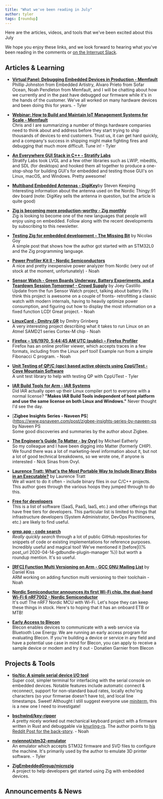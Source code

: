 ```yaml
---
title: "What we've been reading in July"
author: tyler
tags: [roundup]
---
```


<!-- excerpt start -->

Here are the articles, videos, and tools that we've been excited about this
July

<!-- excerpt end -->


We hope you enjoy these links, and we look forward to hearing what you've been
reading in the comments or [on the Interrupt Slack](https://interrupt-slack.herokuapp.com/).

## Articles & Learning


- [**Virtual Panel: Debugging Embedded Devices in Production - Memfault**](https://hubs.la/Q01kj0GW0)<br>
Phillip Johnston from Embedded Artistry, Alvaro Prieto from Sofar Ocean, Noah Pendleton from Memfault, and I will be chatting about how we currently and in the past have debugged our firmware while it's in the hands of the customer. We've all worked on many hardware devices and been doing this for years. - Tyler

- [**Webinar: How to Build and Maintain IoT Management Systems for Scale - Memfault**](https://hubs.la/Q01kh_bT0)<br>
Chris and I are summarizing a number of things hardware companies need to think about and address before they start trying to ship thousands of devices to end customers. Trust us, it can get hard quickly, and a company's success in shipping might make fighting fires and debugging that much more difficult. Tune in! - Tyler

- [**An Everywhere GUI Stack in C++ - Stratify Labs**](https://blog.stratifylabs.dev/device/2022-05-01-An-Everywhere-GUI-Stack-in-Cpp/)<br>
Stratify Labs took LVGL and a few other libraries such as LWIP, mbedtls, and SDL (for desktops) and hooked them all together to produce a one-stop-shop for building GUI's for embedded and testing those GUI's on Linux, macOS, and Windows. Pretty awesome!

- [**Multiband Embedded Antennas - DigiKey**](https://www.digikey.com/en/articles/how-to-use-multiband-embedded-antennas-to-save-iot-designs)by Steven Keeping<br>
Interesting information about the antenna used on the Nordic Thingy:91 dev board (note: DigiKey sells the antenna in question, but the article is quite good)

- [**Zig is becoming more production-worthy - Zig monthly**](https://zigmonthly.org/letters/2022/may-june/)<br>
Zig is looking to become one of the new languages that people will enjoy using on embedded. Follow along with the recent developments by subscribing to this newsletter.

- [**Testing Zig for embedded development - The Missing Bit**](https://www.kuon.ch/post/2022-06-22-zig-embed/) by Nicolas Goy<br>
A simple post that shows how the author got started with an STM32L0 and the Zig programming language.

- [**Power Profiler Kit II - Nordic Semiconductors**](https://www.nordicsemi.com/Products/Development-hardware/Power-Profiler-Kit-2)<br>
A nice and pretty inexpensive power analyzer from Nordic (very out of stock at the moment, unfortunately) - Noah

- [**Sensor Watch - Green Boards Underway, Battery Experiments, and a Teardown Session Tomorrow! - Crowd Supply**](https://www.crowdsupply.com/oddly-specific-objects/sensor-watch/updates/green-boards-underway-battery-experiments-and-a-teardown-session-tomorrow) by Joey Castillo<br>
Update from the fun Sensor Watch project, talking about battery life. I think this project is awesome on a couple of fronts- retrofitting a classic watch with modern internals, having to heavily optimize power consumption, and figuring out how to display the most information on a fixed function LCD! Great project. - Noah

- [**LinuxCard - Dmitry.GR**](https://dmitry.gr/?r=05.Projects&proj=33.%20LinuxCard) by Dmitry Grinberg<br>
A very interesting project describing what it takes to run Linux on an Atmel SAMD21 series Cortex-M chip - Noah

- [**Firefox – 1/6/1970, 5:44:45 AM UTC (public) – Firefox Profiler**](https://profiler.firefox.com/public/dcw4gqgjhj55epcav80k6kx6a5bbbaxsnwe1eq8/calltree/?globalTrackOrder=0&thread=0&timelineType=category&v=7)<br>
Firefox has an online profiler viewer, which accepts traces in a few formats, including from the Linux perf tool! Example run from a simple Fibonacci C program. - Noah

- [**Unit Testing of QP/C (qpc) based active objects using CppUTest - Cove Mountain Software**](https://covemountainsoftware.com/2022/05/04/unit-testing-of-qpc-with-cpputest/)<br>
A unit test library to help with testing QP with CppUTest - Tyler

- [**IAR Build Tools for Arm - IAR Systems**](https://www.iar.com/products/architectures/arm/iar-build-tools-for-arm/)<br>
Did IAR actually open up their Linux compiler port to everyone with a normal license? **"Makes IAR Build Tools independent of host platform and use the same license on both Linux and Windows."** Never thought I'd see the day.

- [**Zigbee Insights Series - Naveen PS**](https://www.psnaveen.com/post/zigbee-insights-series-by-naveen-ps by Naveen PS<br>
Some good discoveries and summaries by the author about Zigbee.

- [**The Engineer’s Guide To Matter - by Ovyl**](https://ovyl.io/blog-posts/matter-smart-home) by Michael Eatherly<br>
So my colleague and I have been digging into Matter (formerly CHIP). We found there was a lot of marketing-level information about it, but not a lot of good technical breakdowns, so we wrote one, if anyone is interested - Nick Sinas from Ovyl. 

- [**Laurence Tratt: What's the Most Portable Way to Include Binary Blobs in an Executable?**](https://tratt.net/laurie/blog/2022/whats_the_most_portable_way_to_include_binary_blobs_in_an_executable.html) by Laurence Tratt<br>
We all want to do it often - include binary files in our C/C++ projects. This author goes through the various hoops they jumped through to do this.

- [**Free for developers**](https://free-for.dev/#/)<br>
This is a list of software (SaaS, PaaS, IaaS, etc.) and other offerings that have free tiers for developers. This particular list is limited to things that infrastructure developers (System Administrator, DevOps Practitioners, etc.) are likely to find useful.

- [**grep.app - code search**](https://grep.app/)<br>
*Really quickly search* through a lot of public GitHub repositories for snippets of code or existing implementations for reference purposes. Incredibly useful and magical tool! We've mentioned it [before]({% post_url 2020-04-14-gdbundle-plugin-manager %}) but worth a roundup mention. It's so useful.

- [**[RFC] Function Multi Versioning on Arm - GCC GNU Mailing List**](https://gcc.gnu.org/pipermail/gcc/2022-July/239134.html) by Daniel Kiss<br>
ARM working on adding function multi versioning to their toolchain - Noah


- [**Nordic Semiconductor announces its first Wi-Fi chip, the dual-band Wi-Fi 6 nRF7002 - Nordic Semiconductor**](https://www.nordicsemi.com/News/2022/08/Nordic-Semiconductor-announces-its-first-WiFi-chip)<br>
It's out! The nRF7 Nordic MCU with Wi-Fi. Let's hope they can keep these things in stock. Here's to hoping that it has an onboard ETB or MTB!

- [**Early Access to Blecon**](https://www.blecon.net/early-access)<br>
Blecon enables devices to communicate with a web service via Bluetooth Low Energy.
We are running an early access program for evaluating Blecon. If you're building a device or service in any field and have a potential use case in mind for Blecon, you can apply to receive a sample device or modem and try it out - Donatien Garnier from Blecon

## Projects & Tools

- [**tio/tio: A simple serial device I/O tool**](https://github.com/tio/tio)<br>
Super cool, simpler terminal for interfacing with the serial console on embedded devices. Notable features include automatic connect & reconnect, support for non-standard baud rates, locally echo'ing characters (so your firmwrae doesn't have to), and local line timestamps. Sweet! Althought I still suggest everyone use [miniterm](https://pyserial.readthedocs.io/en/latest/tools.html#module-serial.tools.miniterm), this is a new one I need to investigate!

- [**bschwind/key-ripper**](https://github.com/bschwind/key-ripper)<br>
A pretty nicely worked out mechanical keyboard project with a firmware written in Rust and debuggable via [knurling-rs](https://knurling.ferrous-systems.com/). The author points to [his Reddit Post for the back-story](https://old.reddit.com/r/MechanicalKeyboards/comments/vtlujd/i_built_a_keyboard_pcb_and_wrote_firmware_for_it/). - Noah

- [**nviennot/stm32-emulator**](https://github.com/nviennot/stm32-emulator)<br>
An emulator which accepts STM32 firmware and SVD files to configure the machine. It's primarily used by the author to emulate 3D printer software. - Tyler

- [**ZigEmbeddedGroup/microzig**](https://github.com/ZigEmbeddedGroup/microzig)<br>
A project to help developers get started using Zig with embedded devices.

## Announcements & News